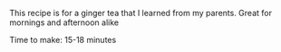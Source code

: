 This recipe is for a ginger tea that I learned from my parents. Great for mornings and afternoon alike

Time to make: 15-18 minutes